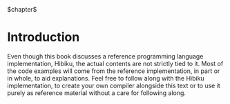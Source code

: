 <div class="number1">$chapter$</div>

# Introduction

Even though this book discusses a reference programming language implementation,
Hibiku, the actual contents are not strictly tied to it. Most of the code
examples will come from the reference implementation, in part or in whole, to
aid explanations. Feel free to follow along with the Hibiku implementation, to
create your own compiler alongside this text or to use it purely as reference
material without a care for following along.
